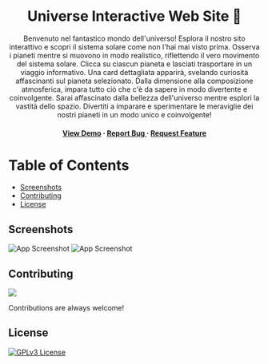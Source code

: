<div align='center'>

<h1>Universe Interactive Web Site 🚀</h1>
<p>Benvenuto nel fantastico mondo dell'universo! Esplora il nostro sito interattivo e scopri il sistema solare come non l'hai mai visto prima. Osserva i pianeti mentre si muovono in modo realistico, riflettendo il vero movimento del sistema solare. Clicca su ciascun pianeta e lasciati trasportare in un viaggio informativo. Una card dettagliata apparirà, svelando curiosità affascinanti sul pianeta selezionato. Dalla dimensione alla composizione atmosferica, impara tutto ciò che c'è da sapere in modo divertente e coinvolgente. Sarai affascinato dalla bellezza dell'universo mentre esplori la vastità dello spazio. Divertiti a imparare e sperimentare le meraviglie dei nostri pianeti in un modo unico e coinvolgente!</p>

<h4> <a href=https://epicode-ccc.vercel.app/>View Demo</a> <span> · </span> <a href="https://github.com/AndreaMarangione/Epicode-CCC/issues"> Report Bug </a> <span> · </span> <a href="https://github.com/AndreaMarangione/Epicode-CCC/issues"> Request Feature </a> </h4>


</div>

# Table of Contents

- [Screenshots](#screenshots)
- [Contributing](#contributing)
- [License](#license)

## Screenshots  

![App Screenshot](https://raw.githubusercontent.com/giacomosx/Epicode-CCC/main/assets/screen/screen.png)
![App Screenshot](https://raw.githubusercontent.com/giacomosx/Epicode-CCC/main/assets/screen/screen2.png)

## Contributing

<a href="https://github.com/AndreaMarangione/Epicode-CCC/graphs/contributors"> <img src="https://contrib.rocks/image?repo=Louis3797/awesome-readme-template" /> </a>

Contributions are always welcome!


## License

[![GPLv3 License](https://img.shields.io/badge/License-GPL%20v3-yellow.svg)](https://choosealicense.com/licenses/gpl-3.0/)